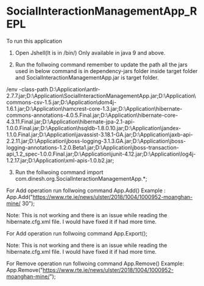 # SocialInteractionManagementApp_REPL

To run this application 

1. Open Jshell(It is in <jdk path>/bin/) Only available in java 9 and above.

2. Run the follwoing command remember to update the path all the jars used in below command is in dependency-jars folder inside target folder and SocialInteractionManagementApp.jar is target folder. 

/env -class-path D:\Application\antlr-2.7.7.jar;D:\Application\SocialInteractionManagementApp.jar;D:\Application\commons-csv-1.5.jar;D:\Application\dom4j-1.6.1.jar;D:\Application\hamcrest-core-1.3.jar;D:\Application\hibernate-commons-annotations-4.0.5.Final.jar;D:\Application\hibernate-core-4.3.11.Final.jar;D:\Application\hibernate-jpa-2.1-api-1.0.0.Final.jar;D:\Application\hsqldb-1.8.0.10.jar;D:\Application\jandex-1.1.0.Final.jar;D:\Application\javassist-3.18.1-GA.jar;D:\Application\jaxb-api-2.2.11.jar;D:\Application\jboss-logging-3.1.3.GA.jar;D:\Application\jboss-logging-annotations-1.2.0.Beta1.jar;D:\Application\jboss-transaction-api_1.2_spec-1.0.0.Final.jar;D:\Application\junit-4.12.jar;D:\Application\log4j-1.2.17.jar;D:\Application\xml-apis-1.0.b2.jar;

3. Run the follwoing command import com.dinesh.org.SocialInteractionManagementApp.*;

For Add operation run follwoing command 
App.Add(<Url>)
Example : App.Add("https://www.rte.ie/news/ulster/2018/1004/1000952-moanghan-mine/ 30");

Note: This is not working and there is an issue while reading the hibernate.cfg.xml file. I would have fixed it if had more time.

For Add operation run follwoing command 
App.Export();

Note: This is not working and there is an issue while reading the hibernate.cfg.xml file. I would have fixed it if had more time.

For Remove operation run follwoing command 
App.Remove(<Url>)
Example: App.Remove("https://www.rte.ie/news/ulster/2018/1004/1000952-moanghan-mine/"); 

